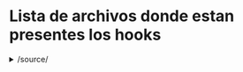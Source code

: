 # Lista de archivos donde estan presentes los hooks
<details>
  <summary>/source/</summary>
    
   1. source 
      * Admin.php
      * Attachments.php
      * BoardIndex.php
      * Calendar.php
      * Display.php
      * Display.php~
      * Errors.php
      * Groups.php
      * Help.php
      * Likes.php
      * Load.php
      * Logging.php
      * LogInOut.php
      * ManageAttachments.php
      * ManageBans.php
      * ManageBoards.php
      * ManageCalendar.php
      * ManageLanguages.php
      * ManageMail.php
      * ManageMaintenance.php
      * ManageMembergroups.php
      * ManageMembers.php
      * ManageNews.php
      * ManagePaid.php
      * ManagePermissions.php
      * ManagePosts.php
      * ManageRegistration.php
      * ManageScheduledTasks.php
      * ManageSearch.php
      * ManageSearchEngines.php
      * ManageServer.php
      * ManageSettings.php
      * ManageSmileys.php
      * Memberlist.php
      * Mentions.php
      * MessageIndex.php
      * ModerationCenter.php
      * Modlog.php
      * MoveTopic.php
      * News.php
      * PackageGet.php
      * Packages.php
      * PersonalMessage.php
      * Poll.php
      * Post.php
      * PostModeration.php
      * Profile.php
      * Profile-Actions.php
      * Profile-Export.php
      * Profile-Modify.php
      * Profile-View.php
      * Recent.php
      * Register.php
      * Reminder.php
      * RemoveTopic.php
      * ReportedContent.php
      * Reports.php
      * ScheduledTasks.php
      * Search.php
      * Security.php
      * Session.php
      * ShowAttachments.php
      * SplitTopics.php
      * Stats.php
      * Subs.php
      * Subs-Admin.php
      * Subs-Attachments.php
      * Subs-Auth.php
      * Subs-BoardIndex.php
      * Subs-Boards.php
      * Subs-Calendar.php
      * Subs-Categories.php
      * Subs-Editor.php
      * Subs-List.php
      * Subs-Membergroups.php
      * Subs-Members.php
      * Subs-MembersOnline.php
      * Subs-Menu.php
      * Subs-Post.php
      * Subs-Themes.php
      * Subs-Timezones.php
      * Themes.php
      * ViewQuery.php
      * Who.php
      * Xml.php 
      * tasks\Likes-Notify.php
</details>
